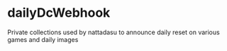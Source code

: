 # dailyDcWebhook
Private collections used by nattadasu to announce daily reset on various games and daily images
